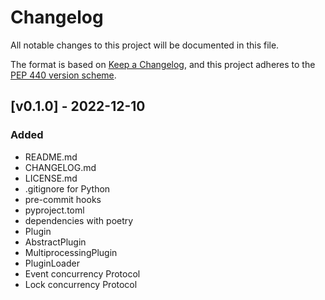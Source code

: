 # Changelog

All notable changes to this project will be documented in this file.

The format is based on [Keep a
Changelog](https://keepachangelog.com/en/1.0.0/), and this project adheres to
the [PEP 440 version scheme](https://peps.python.org/pep-0440/#version-scheme).

## [v0.1.0] - 2022-12-10
### Added
- README.md
- CHANGELOG.md
- LICENSE.md
- .gitignore for Python
- pre-commit hooks
- pyproject.toml
- dependencies with poetry
- Plugin
- AbstractPlugin
- MultiprocessingPlugin
- PluginLoader
- Event concurrency Protocol
- Lock concurrency Protocol
